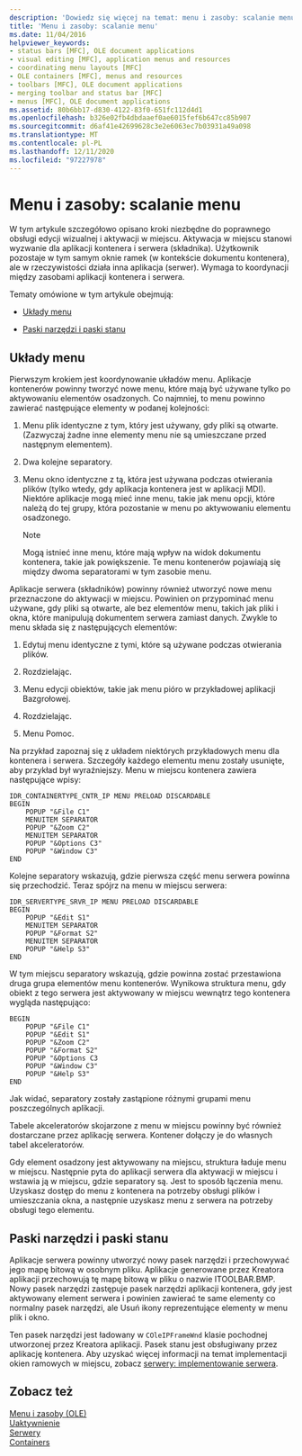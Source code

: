 ```yaml
---
description: 'Dowiedz się więcej na temat: menu i zasoby: scalanie menu'
title: 'Menu i zasoby: scalanie menu'
ms.date: 11/04/2016
helpviewer_keywords:
- status bars [MFC], OLE document applications
- visual editing [MFC], application menus and resources
- coordinating menu layouts [MFC]
- OLE containers [MFC], menus and resources
- toolbars [MFC], OLE document applications
- merging toolbar and status bar [MFC]
- menus [MFC], OLE document applications
ms.assetid: 80b6bb17-d830-4122-83f0-651fc112d4d1
ms.openlocfilehash: b326e02fb4dbdaaef0ae6015fef6b647cc85b907
ms.sourcegitcommit: d6af41e42699628c3e2e6063ec7b03931a49a098
ms.translationtype: MT
ms.contentlocale: pl-PL
ms.lasthandoff: 12/11/2020
ms.locfileid: "97227978"
---
```

# <a name="menus-and-resources-menu-merging"></a>Menu i zasoby: scalanie menu

W tym artykule szczegółowo opisano kroki niezbędne do poprawnego obsługi edycji wizualnej i aktywacji w miejscu. Aktywacja w miejscu stanowi wyzwanie dla aplikacji kontenera i serwera (składnika). Użytkownik pozostaje w tym samym oknie ramek (w kontekście dokumentu kontenera), ale w rzeczywistości działa inna aplikacja (serwer). Wymaga to koordynacji między zasobami aplikacji kontenera i serwera.

Tematy omówione w tym artykule obejmują:

- [Układy menu](#_core_menu_layouts)

- [Paski narzędzi i paski stanu](#_core_toolbars_and_status_bars)

## <a name="menu-layouts"></a><a name="_core_menu_layouts"></a> Układy menu

Pierwszym krokiem jest koordynowanie układów menu. Aplikacje kontenerów powinny tworzyć nowe menu, które mają być używane tylko po aktywowaniu elementów osadzonych. Co najmniej, to menu powinno zawierać następujące elementy w podanej kolejności:

1. Menu plik identyczne z tym, który jest używany, gdy pliki są otwarte. (Zazwyczaj żadne inne elementy menu nie są umieszczane przed następnym elementem).

1. Dwa kolejne separatory.

1. Menu okno identyczne z tą, która jest używana podczas otwierania plików (tylko wtedy, gdy aplikacja kontenera jest w aplikacji MDI). Niektóre aplikacje mogą mieć inne menu, takie jak menu opcji, które należą do tej grupy, która pozostanie w menu po aktywowaniu elementu osadzonego.

    > [!NOTE]
    >  Mogą istnieć inne menu, które mają wpływ na widok dokumentu kontenera, takie jak powiększenie. Te menu kontenerów pojawiają się między dwoma separatorami w tym zasobie menu.

Aplikacje serwera (składników) powinny również utworzyć nowe menu przeznaczone do aktywacji w miejscu. Powinien on przypominać menu używane, gdy pliki są otwarte, ale bez elementów menu, takich jak pliki i okna, które manipulują dokumentem serwera zamiast danych. Zwykle to menu składa się z następujących elementów:

1. Edytuj menu identyczne z tymi, które są używane podczas otwierania plików.

1. Rozdzielając.

1. Menu edycji obiektów, takie jak menu pióro w przykładowej aplikacji Bazgrołowej.

1. Rozdzielając.

1. Menu Pomoc.

Na przykład zapoznaj się z układem niektórych przykładowych menu dla kontenera i serwera. Szczegóły każdego elementu menu zostały usunięte, aby przykład był wyraźniejszy. Menu w miejscu kontenera zawiera następujące wpisy:

```
IDR_CONTAINERTYPE_CNTR_IP MENU PRELOAD DISCARDABLE
BEGIN
    POPUP "&File C1"
    MENUITEM SEPARATOR
    POPUP "&Zoom C2"
    MENUITEM SEPARATOR
    POPUP "&Options C3"
    POPUP "&Window C3"
END
```

Kolejne separatory wskazują, gdzie pierwsza część menu serwera powinna się przechodzić. Teraz spójrz na menu w miejscu serwera:

```
IDR_SERVERTYPE_SRVR_IP MENU PRELOAD DISCARDABLE
BEGIN
    POPUP "&Edit S1"
    MENUITEM SEPARATOR
    POPUP "&Format S2"
    MENUITEM SEPARATOR
    POPUP "&Help S3"
END
```

W tym miejscu separatory wskazują, gdzie powinna zostać przestawiona druga grupa elementów menu kontenerów. Wynikowa struktura menu, gdy obiekt z tego serwera jest aktywowany w miejscu wewnątrz tego kontenera wygląda następująco:

```
BEGIN
    POPUP "&File C1"
    POPUP "&Edit S1"
    POPUP "&Zoom C2"
    POPUP "&Format S2"
    POPUP "&Options C3
    POPUP "&Window C3"
    POPUP "&Help S3"
END
```

Jak widać, separatory zostały zastąpione różnymi grupami menu poszczególnych aplikacji.

Tabele akceleratorów skojarzone z menu w miejscu powinny być również dostarczane przez aplikację serwera. Kontener dołączy je do własnych tabel akceleratorów.

Gdy element osadzony jest aktywowany na miejscu, struktura ładuje menu w miejscu. Następnie pyta do aplikacji serwera dla aktywacji w miejscu i wstawia ją w miejscu, gdzie separatory są. Jest to sposób łączenia menu. Uzyskasz dostęp do menu z kontenera na potrzeby obsługi plików i umieszczania okna, a następnie uzyskasz menu z serwera na potrzeby obsługi tego elementu.

## <a name="toolbars-and-status-bars"></a><a name="_core_toolbars_and_status_bars"></a> Paski narzędzi i paski stanu

Aplikacje serwera powinny utworzyć nowy pasek narzędzi i przechowywać jego mapę bitową w osobnym pliku. Aplikacje generowane przez Kreatora aplikacji przechowują tę mapę bitową w pliku o nazwie ITOOLBAR.BMP. Nowy pasek narzędzi zastępuje pasek narzędzi aplikacji kontenera, gdy jest aktywowany element serwera i powinien zawierać te same elementy co normalny pasek narzędzi, ale Usuń ikony reprezentujące elementy w menu plik i okno.

Ten pasek narzędzi jest ładowany w `COleIPFrameWnd` klasie pochodnej utworzonej przez Kreatora aplikacji. Pasek stanu jest obsługiwany przez aplikację kontenera. Aby uzyskać więcej informacji na temat implementacji okien ramowych w miejscu, zobacz [serwery: implementowanie serwera](servers-implementing-a-server.md).

## <a name="see-also"></a>Zobacz też

[Menu i zasoby (OLE)](menus-and-resources-ole.md)<br/>
[Uaktywnienie](activation-cpp.md)<br/>
[Serwery](servers.md)<br/>
[Containers](containers.md)

